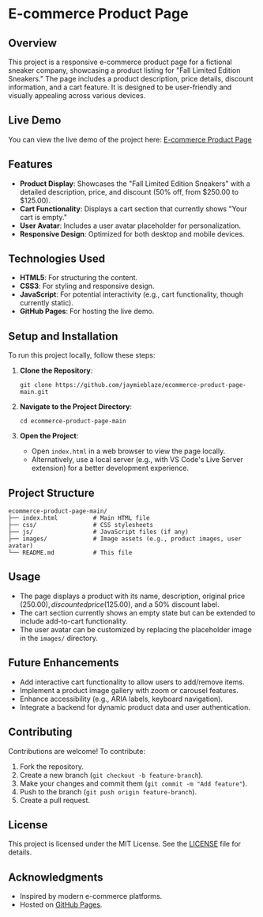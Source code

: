 # E-commerce Product Page

## Overview
This project is a responsive e-commerce product page for a fictional sneaker company, showcasing a product listing for "Fall Limited Edition Sneakers." The page includes a product description, price details, discount information, and a cart feature. It is designed to be user-friendly and visually appealing across various devices.

## Live Demo
You can view the live demo of the project here: [E-commerce Product Page](https://jaymieblaze.github.io/ecommerce-product-page-main/)

## Features
- **Product Display**: Showcases the "Fall Limited Edition Sneakers" with a detailed description, price, and discount (50% off, from $250.00 to $125.00).
- **Cart Functionality**: Displays a cart section that currently shows "Your cart is empty."
- **User Avatar**: Includes a user avatar placeholder for personalization.
- **Responsive Design**: Optimized for both desktop and mobile devices.

## Technologies Used
- **HTML5**: For structuring the content.
- **CSS3**: For styling and responsive design.
- **JavaScript**: For potential interactivity (e.g., cart functionality, though currently static).
- **GitHub Pages**: For hosting the live demo.

## Setup and Installation
To run this project locally, follow these steps:

1. **Clone the Repository**:
   ```
   git clone https://github.com/jaymieblaze/ecommerce-product-page-main.git
   ```

2. **Navigate to the Project Directory**:
   ```
   cd ecommerce-product-page-main
   ```

3. **Open the Project**:
   - Open `index.html` in a web browser to view the page locally.
   - Alternatively, use a local server (e.g., with VS Code's Live Server extension) for a better development experience.

## Project Structure
```
ecommerce-product-page-main/
├── index.html          # Main HTML file
├── css/                # CSS stylesheets
├── js/                 # JavaScript files (if any)
├── images/             # Image assets (e.g., product images, user avatar)
└── README.md           # This file
```

## Usage
- The page displays a product with its name, description, original price ($250.00), discounted price ($125.00), and a 50% discount label.
- The cart section currently shows an empty state but can be extended to include add-to-cart functionality.
- The user avatar can be customized by replacing the placeholder image in the `images/` directory.

## Future Enhancements
- Add interactive cart functionality to allow users to add/remove items.
- Implement a product image gallery with zoom or carousel features.
- Enhance accessibility (e.g., ARIA labels, keyboard navigation).
- Integrate a backend for dynamic product data and user authentication.

## Contributing
Contributions are welcome! To contribute:
1. Fork the repository.
2. Create a new branch (`git checkout -b feature-branch`).
3. Make your changes and commit them (`git commit -m "Add feature"`).
4. Push to the branch (`git push origin feature-branch`).
5. Create a pull request.

## License
This project is licensed under the MIT License. See the [LICENSE](LICENSE) file for details.

## Acknowledgments
- Inspired by modern e-commerce platforms.
- Hosted on [GitHub Pages](https://pages.github.com/).